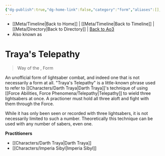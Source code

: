 ```yaml
---
{"dg-publish":true,"dg-home-link":false,"category":"form","aliases":[],"tags":["technique"],"permalink":"/lightsaber-combat/traya-s-telepathy/","dgHomeLink":false,"dgPassFrontmatter":true}
---
```


- [[Meta/Timeline\|Back to Home]] | [[Meta/Timeline\|Back to Timeline]] | [[Meta/Directory\|Back to Directory]] | [Back to Ao3](https://archiveofourown.org/works/19334440/chapters/45992584)
- Also known as

# Traya's Telepathy
>Way of the , Form

An unofficial form of lightsaber combat, and indeed one that is not necessarily a form at all. "Traya's Telepathy" is a little-known phrase used to refer to [[Characters/Darth Traya\|Darth Traya]]'s technique of using [[Force Abilities, Force Phenomena/Telepathy\|Telepathy]] to wield three lightsabers at once. A practioner must hold all three aloft and fight with them through the Force. 

While it has only been seen or recorded with three lightsabers, it is not necessarily limited to such a number. Theoretically this technique can be used with any number of sabers, even one. 

**Practitioners**
- [[Characters/Darth Traya\|Darth Traya]]
- [[Characters/Imperia Sibyl\|Imperia Sibyl]]


